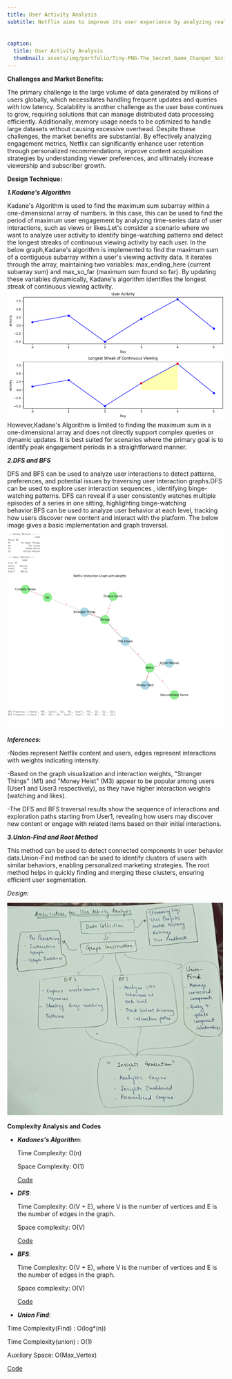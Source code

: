 ```yaml
---
title: User Activity Analysis
subtitle: Netflix aims to improve its user experience by analyzing real-time user engagement metrics such as the number of views, churn rates, or total watch time over specific periods. By monitoring these metrics, Netflix identifys trends that help in content acquisition and production decisions. 


caption:
  title: User Activity Analysis
  thumbnail: assets/img/portfolio/Tiny-PNG-The_Secret_Game_Changer_Social_Media_Customer_Engagement_.png
---
```

**Challenges and Market Benefits:**

The primary challenge is the large volume of data generated by millions of users globally, which necessitates handling frequent updates and queries with low latency. Scalability is another challenge as the user base continues to grow, requiring solutions that can manage distributed data processing efficiently. Additionally, memory usage needs to be optimized to handle large datasets without causing excessive overhead. Despite these challenges, the market benefits are substantial. By effectively analyzing engagement metrics, Netflix can significantly enhance user retention through personalized recommendations, improve content acquisition strategies by understanding viewer preferences, and ultimately increase viewership and subscriber growth.

**Design Technique:**

**_1.Kadane's Algorithm_**

Kadane's Algorithm is used to find the maximum sum subarray within a one-dimensional array of numbers. In this case, this can be used to find the period of maximum user engagement by analyzing time-series data of user interactions, such as views or likes.Let's consider a scenario where we want to analyze user activity to identify binge-watching patterns and detect the longest streaks of continuous viewing activity by each user.
In the below graph,Kadane's algorithm is implemented to find the maximum sum of a contiguous subarray within a user's viewing activity data. It iterates through the array, maintaining two variables: max_ending_here (current subarray sum) and max_so_far (maximum sum found so far). By updating these variables dynamically, Kadane's algorithm identifies the longest streak of continuous viewing activity.
<img src="assets/img/inside/2_graph.png" alt="Kadane Graph">
However,Kadane's Algorithm is limited to finding the maximum sum in a one-dimensional array and does not directly support complex queries or dynamic updates. It is best suited for scenarios where the primary goal is to identify peak engagement periods in a straightforward manner. 

**_2.DFS and BFS_**

DFS and BFS can be used to analyze user interactions to detect patterns, preferences, and potential issues by traversing user interaction graphs.DFS can be used to explore user interaction sequences , identifying binge-watching patterns. DFS can reveal if a user consistently watches multiple episodes of a series in one sitting, highlighting binge-watching behavior.BFS can be used to analyze user behavior at each level, tracking how users discover new content and interact with the platform.
The below image gives a basic implementation and graph traversal.
<img src="assets/img/inside/2_traversal.png" alt="KDFSGraph">

**_Inferences_:**

-Nodes represent Netflix content and users, edges represent interactions with weights indicating intensity.

-Based on the graph visualization and interaction weights, "Stranger Things" (M1) and "Money Heist" (M3) appear to be popular among users (User1 and User3 respectively), as they have higher interaction weights (watching and likes).

-The DFS and BFS traversal results show the sequence of interactions and exploration paths starting from User1, revealing how users may discover new content or engage with related items based on their initial interactions.

_**3.Union-Find  and Root Method**_

This method can be used to detect connected components in user behavior data.Union-Find method can be used to identify clusters of users with similar behaviors, enabling personalized marketing strategies. The root method helps in quickly finding and merging these clusters, ensuring efficient user segmentation.

_Design:_

<img src="assets/img/inside/9f44d99c-6541-460c-95db-a6be719b7395.jpg" alt="KD-Tree Design" width="500">


**Complexity Analysis and Codes**

- _**Kadanes's Algorithm**_:
  
  Time Complexity: O(n)
  
  Space Complexity: O(1)
  
  [Code](https://github.com/PAI-SHREYA/DSA/blob/main/kadane.cpp)
- _**DFS**_:
  
   Time Complexity: O(V + E), where V is the number of vertices and E is the number of edges in the graph.
  
  Space complexity: O(V)
  
  [Code](https://github.com/PAI-SHREYA/DSA/blob/main/Graph%20Traversal/dfs.c)

- _**BFS**_:
  
  Time Complexity: O(V + E), where V is the number of vertices and E is the number of edges in the graph.
  
  Space complexity: O(V)
  
  [Code](https://github.com/PAI-SHREYA/DSA/blob/main/Graph%20Traversal/bfs.c)
- _**Union Find**_:
  
Time Complexity(Find) : O(log*(n)) 

Time Complexity(union) : O(1)

Auxiliary Space: O(Max_Vertex)
  
[Code](https://github.com/PAI-SHREYA/DSA/blob/main/Graph%20Traversal/union-find.cpp)










